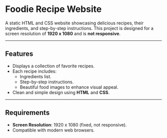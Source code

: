 # Foodie Recipe Website

A static HTML and CSS website showcasing delicious recipes, their ingredients, and step-by-step instructions. This project is designed for a screen resolution of **1920 x 1080** and is **not responsive**.

---

## Features
- Displays a collection of favorite recipes.
- Each recipe includes:
  - Ingredients list.
  - Step-by-step instructions.
  - Beautiful food images to enhance visual appeal.
- Clean and simple design using **HTML** and **CSS**.

---

## Requirements
- **Screen Resolution**: 1920 x 1080 (fixed, not responsive).
- Compatible with modern web browsers.
